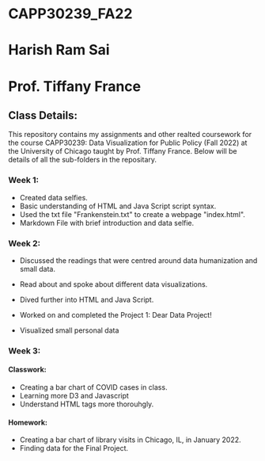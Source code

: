 # CAPP30239_FA22
# Harish Ram Sai
# Prof. Tiffany France

## Class Details:

This repository contains my assignments and other realted coursework for the course CAPP30239: Data Visualization for Public Policy (Fall 2022) at the University of Chicago taught by Prof. Tiffany France. Below will be details of all the sub-folders in the repositary.  

### Week 1:

- Created data selfies.
- Basic understanding of HTML and Java Script script syntax.
- Used the txt file "Frankenstein.txt" to create a webpage "index.html".
- Markdown File with brief introduction and data selfie.

### Week 2:

- Discussed the readings that were centred around data humanization and small data. 
- Read about and spoke about different data visualizations.
- Dived further into HTML and Java Script. 

- Worked on and completed the Project 1: Dear Data Project!
- Visualized small personal data

### Week 3:

#### Classwork:
- Creating a bar chart of COVID cases in class.
- Learning more D3 and Javascript
- Understand HTML tags more thorouhgly. 

#### Homework:
- Creating a bar chart of library visits in Chicago, IL, in January 2022.
- Finding data for the Final Project. 


